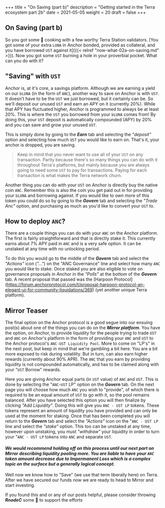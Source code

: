 +++ 
title = "On Saving (part b)" 
description = "Getting started in the Terra ecosystem part 2b" 
date = 2021-05-05
weight = 20 
draft = false 
+++

## On Saving (part b)

So you got some 🥩 cooking with a few worthy Terra Station validators. [You got some of your extra `LUNA` in Anchor bonded, provided as collateral, and you have borrowed `UST` against it]({{< relref "now-what-02a-on-saving.md" >}}).  Now you got some `UST` burning a hole in your proverbial pocket.  What can you do with it?

## "Saving" with `UST`

Anchor is, at it's core, a savings platform.  Although we are earning a yield on our `bLUNA` (in the form of `ANC`), another way to save on Anchor is with `UST`.  It doesn't have to be the `UST` we just borrowed, but it certainly can be.  So we'll deposit our unused `UST` and earn an APY on it (currently 20%).  While that APY has fluctuated higher, Anchor is programmed to always be at least 20%.  This is where the `UST` you borrowed from your `bLUNA` comes from!  By doing this, your `UST` deposit is automatically compounded (APY) by 20% and you can save and grow your unused `UST`. 

This is simply done by going to the _**Earn**_ tab and selecting the _"deposit"_ option and selecting how much `UST` you would like to earn on.  That's it, your anchor is dropped, you are saving.  

> Keep in mind that you never want to use all of your `UST` on any transaction. Partly because there's so many things you can do with it throughout Terra's platforms, but mainly because you are always going to need some `UST` to pay for transactions. Paying for each transaction is what makes the Terra network churn.

Another thing you can do with your `UST` on Anchor is directly buy the native coin `ANC`. Remember this is also the coin you get paid out in for providing your `bLUNA` and borrowing against.  If you would like to own more of this token you could do so by going to the _**Govern**_ tab and selecting the _"Trade Anc"_ option, and purchasing as much as you'd like to convert your `UST` to.  

## How to deploy `ANC`?

There are a couple things you can do with your `ANC` on the Anchor platform. The first is fairly straightforward and that is directly stake it.  This currently earns about 7% APY paid in `ANC` and is a very safe option. It can be unstaked at any time with no unlocking period. 

To do this you would go to the middle of the _**Govern**_ tab and select the _"Actions"_ icon (_"..."_) on the "ANC Governance" line and select how many `ANC` you would like to stake.  Once staked you are also eligible to vote on governance proposals in Anchor in the _"Polls"_ at the bottom of the _**Govern**_ tab.  A recent proposal that passed was the [Harpoon Protocol] (https://forum.anchorprotocol.com/t/proposal-harpoon-protocol-an-elegant-ui-for-community-liquidations/369) (yet another unique Terra platform).  

## Mirror Teaser

The final option on the Anchor protocol is a good segue into our ensuing post(s) about one of the things you can do on the ***Mirror platform***.  You have the option, on Anchor, to provide liquidity for the people trying to trade `UST` and `ANC` on Anchor's platform in the form of providing your `ANC` and `UST` to the Anchor protocol's `ANC-UST Liquidity Pool`.  More to come on "LP's" in the next post, but keep in mind that we're gambling a bit here.  You are a bit more exposed to risk during volatility.  But in turn, can also earn higher rewards (currently about 90% APR).  The `ANC` that you earn by providing liquidity is not compounded automatically, and has to be claimed along with your "`UST` Borrow" rewards. 

Here you are giving Anchor equal parts (in `UST` value) of `ANC` and `UST`. This is done by selecting the "`ANC`-`UST` LP" option on the _**Govern**_ tab.  On the next page you will choose how much `ANC` you wish to "provide", of which there is required to be an equal amount of `UST` to go with it, so the pool remains balanced.  After you have selected this option you will then finalize by clicking _"Add Liquidity"_.  Doing this will give you `ANC - UST LP` tokens.  These tokens represent an amount of liquidity you have provided and can only be used at the moment for staking. Once that has been completed you will return to the _**Govern**_ tab and select the _"Actions"_ icon on the "`ANC - UST LP` line and select the _"stake"_ option.  This too can be unstaked at any time, however upon unstaking, you must _"withdraw"_ your liquidity in order to turn your "`ANC - UST LP` tokens into `ANC` and separate `UST`.

#### _**We would recommend holding off on this process until our next part on Mirror describing liquidity pooling more. You are liable to have your `ANC` token amount decrease due to Impermanent Loss which is a complex topic on the surface but a generally logical concept.**_

Well now we know how to "Save" (we use that term liberally here) on Terra. After we have secured our funds now we are ready to head to Mirror and start investing.  

If you found this and or any of our posts helpful, please consider throwing ***RnodeC*** some 🥩 to support the efforts
